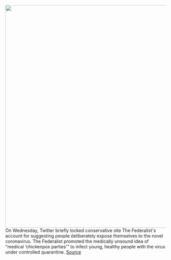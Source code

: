 <img src='https://cdn.vox-cdn.com/thumbor/-5jecCRLhFlhKQ6o6-WrFn783U8=/0x0:4730x2969/1200x800/filters:focal(1987x1107:2743x1863)/cdn.vox-cdn.com/uploads/chorus_image/image/66555621/1214782977.jpg.0.jpg' width='700px' /><br/>
On Wednesday, Twitter briefly locked conservative site The Federalist's account for suggesting people deliberately expose themselves to the novel coronavirus. The Federalist promoted the medically unsound idea of “medical ‘chickenpox parties'” to infect young, healthy people with the virus under controlled quarantine.
<a href='https://www.theverge.com/2020/3/25/21190928/twitter-locks-account-encouraging-coronavirus-chickenpox-parties'> Source <a/>